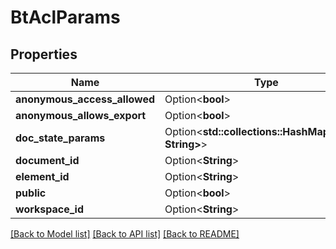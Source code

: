 # BtAclParams

## Properties

Name | Type | Description | Notes
------------ | ------------- | ------------- | -------------
**anonymous_access_allowed** | Option<**bool**> |  | [optional]
**anonymous_allows_export** | Option<**bool**> |  | [optional]
**doc_state_params** | Option<**std::collections::HashMap<String, String>**> |  | [optional]
**document_id** | Option<**String**> |  | [optional]
**element_id** | Option<**String**> |  | [optional]
**public** | Option<**bool**> |  | [optional]
**workspace_id** | Option<**String**> |  | [optional]

[[Back to Model list]](../README.md#documentation-for-models) [[Back to API list]](../README.md#documentation-for-api-endpoints) [[Back to README]](../README.md)


